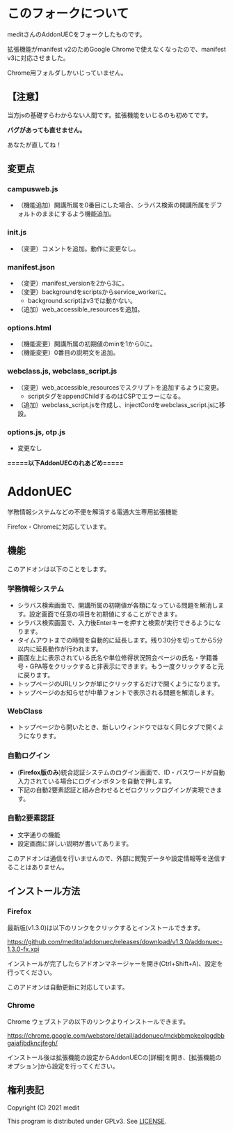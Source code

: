 # このフォークについて
meditさんのAddonUECをフォークしたものです。

拡張機能がmanifest v2のためGoogle Chromeで使えなくなったので、manifest v3に対応させました。

Chrome用フォルダしかいじっていません。

## 【注意】
当方jsの基礎すらわからない人間です。拡張機能をいじるのも初めてです。

**バグがあっても直せません。**

あなたが直してね！

## 変更点
### campusweb.js
- （機能追加）開講所属を0番目にした場合、シラバス検索の開講所属をデフォルトのままにするよう機能追加。
### init.js
- （変更）コメントを追加。動作に変更なし。
### manifest.json
- （変更）manifest_versionを2から3に。
- （変更）backgroundをscriptsからservice_workerに。
  - background.scriptはv3では動かない。
- （追加）web_accessible_resourcesを追加。
### options.html
- （機能変更）開講所属の初期値のminを1から0に。
- （機能変更）0番目の説明文を追加。
### webclass.js, webclass_script.js
- （変更）web_accessible_resourcesでスクリプトを追加するように変更。
  - scriptタグをappendChildするのはCSPでエラーになる。
- （追加）webclass_script.jsを作成し、injectCordをwebclass_script.jsに移設。
### options.js, otp.js
- 変更なし

**=====以下AddonUECのれあどめ=====**

# AddonUEC
学務情報システムなどの不便を解消する電通大生専用拡張機能

Firefox・Chromeに対応しています。

## 機能
このアドオンは以下のことをします。

### 学務情報システム
* シラバス検索画面で、開講所属の初期値が各類になっている問題を解消します。設定画面で任意の項目を初期値にすることができます。
* シラバス検索画面で、入力後Enterキーを押すと検索が実行できるようになります。
* タイムアウトまでの時間を自動的に延長します。残り30分を切ってから5分以内に延長動作が行われます。
* 画面左上に表示されている氏名や単位修得状況照会ページの氏名・学籍番号・GPA等をクリックすると非表示にできます。もう一度クリックすると元に戻ります。
* トップページのURLリンクが単にクリックするだけで開くようになります。
* トップページのお知らせが中華フォントで表示される問題を解消します。

### WebClass
* トップページから開いたとき、新しいウィンドウではなく同じタブで開くようになります。

### 自動ログイン
* (**Firefox版のみ**)統合認証システムのログイン画面で、ID・パスワードが自動入力されている場合にログインボタンを自動で押します。
* 下記の自動2要素認証と組み合わせるとゼロクリックログインが実現できます。

### 自動2要素認証
* 文字通りの機能
* 設定画面に詳しい説明が書いてあります。

このアドオンは通信を行いませんので、外部に閲覧データや設定情報等を送信することはありません。

## インストール方法
### Firefox
最新版(v1.3.0)は以下のリンクをクリックするとインストールできます。

https://github.com/meditq/addonuec/releases/download/v1.3.0/addonuec-1.3.0-fx.xpi

インストールが完了したらアドオンマネージャーを開き(Ctrl+Shift+A)、設定を行ってください。

このアドオンは自動更新に対応しています。

### Chrome
Chrome ウェブストアの以下のリンクよりインストールできます。

https://chrome.google.com/webstore/detail/addonuec/mckbbmpkeolpgdbbgajafjbdkncjfegh/

インストール後は拡張機能の設定からAddonUECの[詳細]を開き、[拡張機能のオプション]から設定を行ってください。

## 権利表記
Copyright (C) 2021 medit

This program is distributed under GPLv3. See [LICENSE](./LICENSE).

